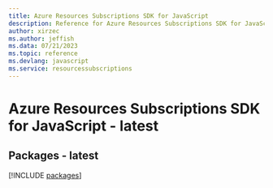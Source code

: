 ```yaml
---
title: Azure Resources Subscriptions SDK for JavaScript
description: Reference for Azure Resources Subscriptions SDK for JavaScript
author: xirzec
ms.author: jeffish
ms.data: 07/21/2023
ms.topic: reference
ms.devlang: javascript
ms.service: resourcessubscriptions
---
```

# Azure Resources Subscriptions SDK for JavaScript - latest
## Packages - latest
[!INCLUDE [packages](resources-subscriptions-index.md)]